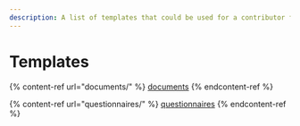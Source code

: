 ```yaml
---
description: A list of templates that could be used for a contributor funding experiment
---
```


# Templates

{% content-ref url="documents/" %}
[documents](documents/)
{% endcontent-ref %}

{% content-ref url="questionnaires/" %}
[questionnaires](questionnaires/)
{% endcontent-ref %}
